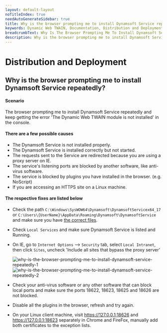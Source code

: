 ```yaml
---
layout: default-layout
noTitleIndex: true
needAutoGenerateSidebar: true
title: Why is the browser prompting me to install Dynamsoft Service repeatedly? 
keywords: Dynamic Web TWAIN, Documentation, Distribution and Deployment 
breadcrumbText: Why Is The Browser Prompting Me To Install Dynamsoft Service Repeatedly
description: Why is the browser prompting me to install Dynamsoft Service repeatedly? 
---
```


# Distribution and Deployment

## Why is the browser prompting me to install Dynamsoft Service repeatedly? 

#### Scenario

The browser prompting me to install Dynamsoft Service repeatedly and keep getting the error 'The Dynamic Web TWAIN module is not installed' in the console.

#### There are a few possible causes

* The Dynamsoft Service is not installed properly.
* The Dynamsoft Service is installed correctly but not started.
* The requests sent to the Service are redirected because you are using a proxy server on IE.
* The service's listening ports are blocked by another software, like anti-virus software.
* The service is blocked by plugins you have installed in the browser. (e.g. NoScript)
* If you are accessing an HTTPS site on a Linux machine.

#### The respective fixes are listed below

* Check the path `C:\Windows\SysWOW64\Dynamsoft\DynamsoftServicex64_17` or `C:\Users\{UserName}\AppData\Roaming\Dynamsoft\DynamsoftService` and make sure you have <a href="{{site.indepth}}features/indepth/deployment/service.html#related-files-and-folders" target="_blank">the correct files</a>.
* Check `Local Services` and make sure Dynamsoft Service is listed and Running.
* On IE, go to `Internet Options` --> `Security` tab, select `Local Intranet`, then click `Sites`,  uncheck 'Include all sites that bypass the proxy server' 
 
  ![why-is-the-browser-prompting-me-to-install-dynamsoft-service-repeatedly-1]({{site.assets}}imgs/why-is-the-browser-prompting-me-to-install-dynamsoft-service-repeatedly-1.png)
  ![why-is-the-browser-prompting-me-to-install-dynamsoft-service-repeatedly-2]({{site.assets}}imgs/why-is-the-browser-prompting-me-to-install-dynamsoft-service-repeatedly-2.png)

* Check your anti-virus software or any other software that can block local ports and make sure the ports 18622, 18623, 18625 and 18626 are not blocked.
* Disable all the plugins in the browser, refresh and try again.
* On your Linux client machine, visit https://127.0.0.1:18626 and https://127.0.0.1:18623 separately in Chrome and FireFox, manually add both certificates to the exception lists.

